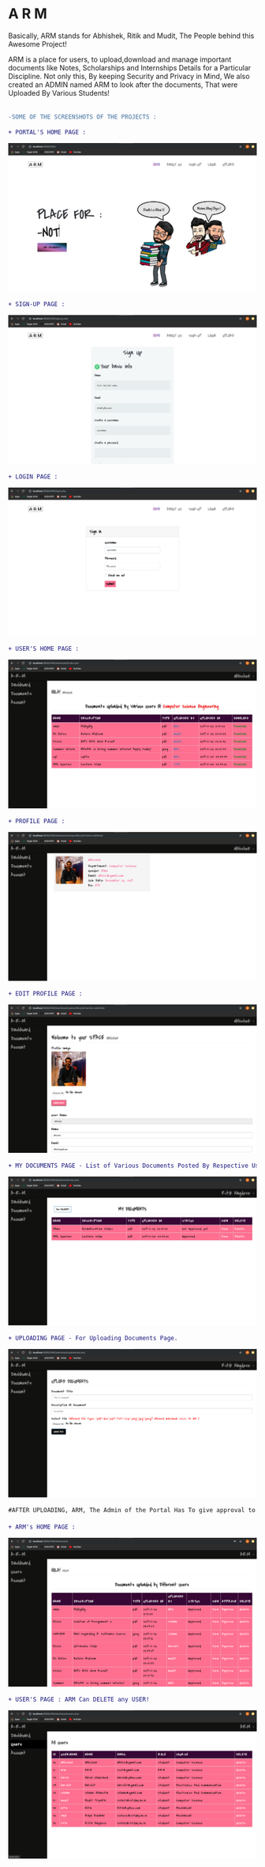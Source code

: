 # A R M
Basically, ARM stands for Abhishek, Ritik and Mudit, The People behind this Awesome Project!

ARM is a place for users, to upload,download and manage important documents like Notes, Scholarships and Internships Details for a Particular Discipline. Not only this, By keeping Security and Privacy in Mind, We also created an ADMIN named ARM to look after the documents, That were Uploaded By Various Students!  

```diff

-SOME OF THE SCREENSHOTS OF THE PROJECTS :
```

```diff
+ PORTAL'S HOME PAGE :

```

![Screenshot](front.png)


```diff
+ SIGN-UP PAGE :

```
![Screenshot](signup.png)

```diff
+ LOGIN PAGE :

```

![Screenshot](login.png)

```diff
+ USER'S HOME PAGE :

```

![Screenshot](documents.png)

```diff 
+ PROFILE PAGE :

```

![Screenshot](profile.png)

```diff
+ EDIT PROFILE PAGE :

```
![Screenshot](edit_profile.png)

```diff
+ MY DOCUMENTS PAGE - List of Various Documents Posted By Respective User in the Portal. 

```
![Screenshot](my_documents.png)

```diff
+ UPLOADING PAGE - For Uploading Documents Page.

```
![Screenshot](upload.png)

```diff
#AFTER UPLOADING, ARM, The Admin of the Portal Has To give approval to the particular document to get it published in the Portal. 

+ ARM's HOME PAGE :
```
![Screenshot](arm.png)

```diff
+ USER'S PAGE : ARM Can DELETE any USER!

```
![Screenshot](arm_users.png)



